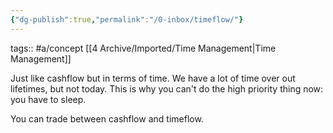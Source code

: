 ```yaml
---
{"dg-publish":true,"permalink":"/0-inbox/timeflow/"}
---
```


tags:: #a/concept [[4 Archive/Imported/Time Management\|Time Management]]

Just like cashflow but in terms of time. We have a lot of time over out lifetimes, but not today. This is why you can't do the high priority thing now: you have to sleep.

You can trade between cashflow and timeflow.
